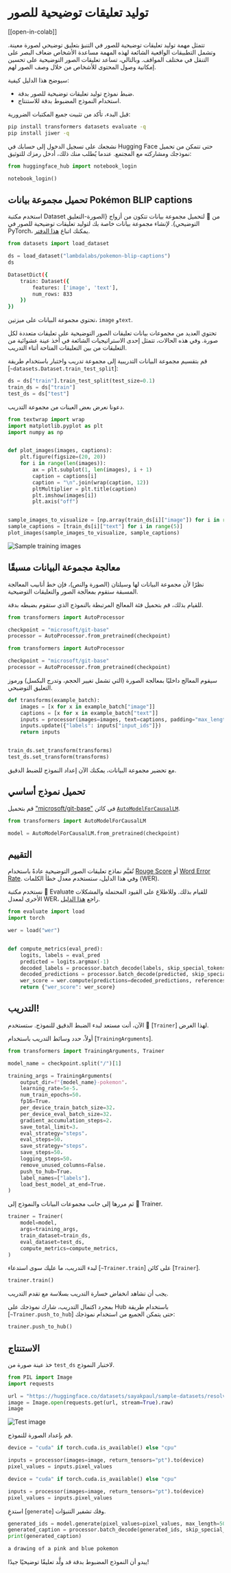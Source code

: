 # توليد تعليقات توضيحية للصور

[[open-in-colab]]

تتمثل مهمة توليد تعليقات توضيحية للصور في التنبؤ بتعليق توضيحي لصورة معينة. وتشمل التطبيقات الواقعية الشائعة لهذه المهمة مساعدة الأشخاص ضعاف البصر على التنقل في مختلف المواقف. وبالتالي، تساعد تعليقات الصور التوضيحية على تحسين إمكانية وصول المحتوى للأشخاص من خلال وصف الصور لهم.

سيوضح هذا الدليل كيفية:

* ضبط نموذج توليد تعليقات توضيحية للصور بدقة.
* استخدام النموذج المضبوط بدقة للاستنتاج.

قبل البدء، تأكد من تثبيت جميع المكتبات الضرورية:

```bash
pip install transformers datasets evaluate -q
pip install jiwer -q
```

نشجعك على تسجيل الدخول إلى حسابك في Hugging Face حتى تتمكن من تحميل نموذجك ومشاركته مع المجتمع. عندما يُطلب منك ذلك، أدخل رمزك للتوثيق:


```python
from huggingface_hub import notebook_login

notebook_login()
```

## تحميل مجموعة بيانات Pokémon BLIP captions

استخدم مكتبة Dataset من 🤗 لتحميل مجموعة بيانات تتكون من أزواج {الصورة-التعليق التوضيحي}. لإنشاء مجموعة بيانات خاصة بك لتوليد تعليقات توضيحية للصور في PyTorch، يمكنك اتباع [هذا الدفتر](https://github.com/NielsRogge/Transformers-Tutorials/blob/master/GIT/Fine_tune_GIT_on_an_image_captioning_dataset.ipynb).


```python
from datasets import load_dataset

ds = load_dataset("lambdalabs/pokemon-blip-captions")
ds
```
```bash
DatasetDict({
    train: Dataset({
        features: ['image', 'text'],
        num_rows: 833
    })
})
```

تحتوي مجموعة البيانات على ميزتين، `image` و`text`.

<Tip>

تحتوي العديد من مجموعات بيانات تعليقات الصور التوضيحية على تعليقات متعددة لكل صورة. وفي هذه الحالات، تتمثل إحدى الاستراتيجيات الشائعة في أخذ عينة عشوائية من التعليقات من بين التعليقات المتاحة أثناء التدريب.

</Tip>

قم بتقسيم مجموعة البيانات التدريبية إلى مجموعة تدريب واختبار باستخدام طريقة [`~datasets.Dataset.train_test_split`]:


```python
ds = ds["train"].train_test_split(test_size=0.1)
train_ds = ds["train"]
test_ds = ds["test"]
```

دعونا نعرض بعض العينات من مجموعة التدريب.


```python
from textwrap import wrap
import matplotlib.pyplot as plt
import numpy as np


def plot_images(images, captions):
    plt.figure(figsize=(20, 20))
    for i in range(len(images)):
        ax = plt.subplot(1, len(images), i + 1)
        caption = captions[i]
        caption = "\n".join(wrap(caption, 12))
        pltMultiplier = plt.title(caption)
        plt.imshow(images[i])
        plt.axis("off")


sample_images_to_visualize = [np.array(train_ds[i]["image"]) for i in range(5)]
sample_captions = [train_ds[i]["text"] for i in range(5)]
plot_images(sample_images_to_visualize, sample_captions)
```
    
<div class="flex justify-center">
    <img src="https://huggingface.co/datasets/huggingface/documentation-images/resolve/main/transformers/tasks/sample_training_images_image_cap.png" alt="Sample training images"/>
</div>

## معالجة مجموعة البيانات مسبقًا

نظرًا لأن مجموعة البيانات لها وسيلتان (الصورة والنص)، فإن خط أنابيب المعالجة المسبقة ستقوم بمعالجة الصور والتعليقات التوضيحية.

للقيام بذلك، قم بتحميل فئة المعالج المرتبطة بالنموذج الذي ستقوم بضبطه بدقة.

```python
from transformers import AutoProcessor

checkpoint = "microsoft/git-base"
processor = AutoProcessor.from_pretrained(checkpoint)
```
```python
from transformers import AutoProcessor

checkpoint = "microsoft/git-base"
processor = AutoProcessor.from_pretrained(checkpoint)
```

سيقوم المعالج داخليًا بمعالجة الصورة (التي تشمل تغيير الحجم، وتدرج البكسل) ورموز التعليق التوضيحي.

```python
def transforms(example_batch):
    images = [x for x in example_batch["image"]]
    captions = [x for x in example_batch["text"]]
    inputs = processor(images=images, text=captions, padding="max_length")
    inputs.update({"labels": inputs["input_ids"]})
    return inputs


train_ds.set_transform(transforms)
test_ds.set_transform(transforms)
```

مع تحضير مجموعة البيانات، يمكنك الآن إعداد النموذج للضبط الدقيق.

## تحميل نموذج أساسي

قم بتحميل ["microsoft/git-base"](https://huggingface.co/microsoft/git-base) في كائن [`AutoModelForCausalLM`](https://huggingface.co/docs/transformers/model_doc/auto#transformers.AutoModelForCausalLM).


```python
from transformers import AutoModelForCausalLM

model = AutoModelForCausalLM.from_pretrained(checkpoint)
```

## التقييم

تُقيَّم نماذج تعليقات الصور التوضيحية عادةً باستخدام [Rouge Score](https://huggingface.co/spaces/evaluate-metric/rouge) أو [Word Error Rate](https://huggingface.co/spaces/evaluate-metric/wer). وفي هذا الدليل، ستستخدم معدل خطأ الكلمات (WER).

نستخدم مكتبة 🤗 Evaluate للقيام بذلك. وللاطلاع على القيود المحتملة والمشكلات الأخرى لمعدل WER، راجع [هذا الدليل](https://huggingface.co/spaces/evaluate-metric/wer).


```python
from evaluate import load
import torch

wer = load("wer")


def compute_metrics(eval_pred):
    logits, labels = eval_pred
    predicted = logits.argmax(-1)
    decoded_labels = processor.batch_decode(labels, skip_special_tokens=True)
    decoded_predictions = processor.batch_decode(predicted, skip_special_tokens=True)
    wer_score = wer.compute(predictions=decoded_predictions, references=decoded_labels)
    return {"wer_score": wer_score}
```

## التدريب!

الآن، أنت مستعد لبدء الضبط الدقيق للنموذج. ستستخدم 🤗 [`Trainer`] لهذا الغرض.

أولاً، حدد وسائط التدريب باستخدام [`TrainingArguments`].


```python
from transformers import TrainingArguments, Trainer

model_name = checkpoint.split("/")[1]

training_args = TrainingArguments(
    output_dir=f"{model_name}-pokemon"،
    learning_rate=5e-5،
    num_train_epochs=50،
    fp16=True،
    per_device_train_batch_size=32،
    per_device_eval_batch_size=32،
    gradient_accumulation_steps=2،
    save_total_limit=3،
    eval_strategy="steps"،
    eval_steps=50،
    save_strategy="steps"،
    save_steps=50،
    logging_steps=50،
    remove_unused_columns=False،
    push_to_hub=True،
    label_names=["labels"]،
    load_best_model_at_end=True،
)
```

ثم مررها إلى جانب مجموعات البيانات والنموذج إلى 🤗 Trainer.

```python
trainer = Trainer(
    model=model,
    args=training_args,
    train_dataset=train_ds,
    eval_dataset=test_ds,
    compute_metrics=compute_metrics,
)
```

لبدء التدريب، ما عليك سوى استدعاء [`~Trainer.train`] على كائن [`Trainer`].

```python 
trainer.train()
```

يجب أن تشاهد انخفاض خسارة التدريب بسلاسة مع تقدم التدريب.

بمجرد اكتمال التدريب، شارك نموذجك على Hub باستخدام طريقة [`~Trainer.push_to_hub`] حتى يتمكن الجميع من استخدام نموذجك:


```python
trainer.push_to_hub()
```

## الاستنتاج

خذ عينة صورة من `test_ds` لاختبار النموذج.


```python
from PIL import Image
import requests

url = "https://huggingface.co/datasets/sayakpaul/sample-datasets/resolve/main/pokemon.png"
image = Image.open(requests.get(url, stream=True).raw)
image
```

<div class="flex justify-center">
    <img src="https://huggingface.co/datasets/huggingface/documentation-images/resolve/main/transformers/tasks/test_image_image_cap.png" alt="Test image"/>
</div>
    
قم بإعداد الصورة للنموذج.

```python
device = "cuda" if torch.cuda.is_available() else "cpu"

inputs = processor(images=image, return_tensors="pt").to(device)
pixel_values = inputs.pixel_values
```
```python
device = "cuda" if torch.cuda.is_available() else "cpu"

inputs = processor(images=image, return_tensors="pt").to(device)
pixel_values = inputs.pixel_values
```

استدعِ [`generate`] وفك تشفير التنبؤات.

```python
generated_ids = model.generate(pixel_values=pixel_values, max_length=50)
generated_caption = processor.batch_decode(generated_ids, skip_special_tokens=True)[0]
print(generated_caption)
```
```bash
a drawing of a pink and blue pokemon
```

يبدو أن النموذج المضبوط بدقة قد ولَّد تعليقًا توضيحيًا جيدًا!